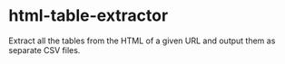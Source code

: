 html-table-extractor
====================

Extract all the tables from the HTML of a given URL and output them as separate CSV files.
